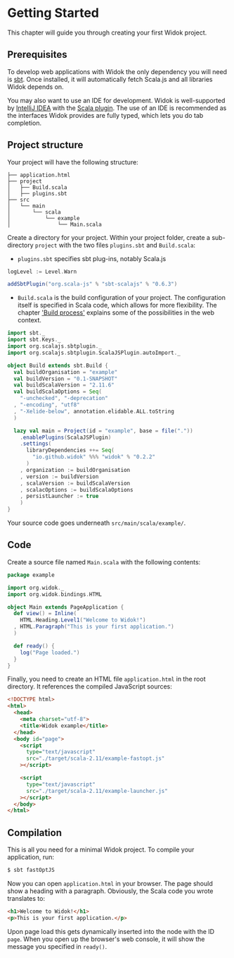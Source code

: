 # Getting Started
This chapter will guide you through creating your first Widok project.

## Prerequisites
To develop web applications with Widok the only dependency you will need is [sbt](http://www.scala-sbt.org/). Once installed, it will automatically fetch Scala.js and all libraries Widok depends on.

You may also want to use an IDE for development. Widok is well-supported by [IntelliJ IDEA](https://www.jetbrains.com/idea/) with the [Scala plugin](https://github.com/JetBrains/intellij-scala). The use of an IDE is recommended as the interfaces Widok provides are fully typed, which lets you do tab completion.

## Project structure
Your project will have the following structure:

```
├── application.html
├── project
│   ├── Build.scala
│   ├── plugins.sbt
├── src
│   └── main
│       └── scala
│           └── example
│               └── Main.scala
```

Create a directory for your project. Within your project folder, create a sub-directory ``project`` with the two files ``plugins.sbt`` and ``Build.scala``:

- ``plugins.sbt`` specifies sbt plug-ins, notably Scala.js

```scala
logLevel := Level.Warn

addSbtPlugin("org.scala-js" % "sbt-scalajs" % "0.6.3")
```

- ``Build.scala`` is the build configuration of your project. The configuration itself is specified in Scala code, which allows for more flexibility. The chapter ['Build process'](#build-process) explains some of the possibilities in the web context.

```scala
import sbt._
import sbt.Keys._
import org.scalajs.sbtplugin._
import org.scalajs.sbtplugin.ScalaJSPlugin.autoImport._

object Build extends sbt.Build {
  val buildOrganisation = "example"
  val buildVersion = "0.1-SNAPSHOT"
  val buildScalaVersion = "2.11.6"
  val buildScalaOptions = Seq(
    "-unchecked", "-deprecation"
  , "-encoding", "utf8"
  , "-Xelide-below", annotation.elidable.ALL.toString
  )

  lazy val main = Project(id = "example", base = file("."))
    .enablePlugins(ScalaJSPlugin)
    .settings(
      libraryDependencies ++= Seq(
        "io.github.widok" %%% "widok" % "0.2.2"
      )
    , organization := buildOrganisation
    , version := buildVersion
    , scalaVersion := buildScalaVersion
    , scalacOptions := buildScalaOptions
    , persistLauncher := true
    )
}
```

Your source code goes underneath ``src/main/scala/example/``.

## Code
Create a source file named ``Main.scala`` with the following contents:

```scala
package example

import org.widok._
import org.widok.bindings.HTML

object Main extends PageApplication {
  def view() = Inline(
    HTML.Heading.Level1("Welcome to Widok!")
  , HTML.Paragraph("This is your first application.")
  )

  def ready() {
    log("Page loaded.")
  }
}
```

Finally, you need to create an HTML file ``application.html`` in the root directory. It references the compiled JavaScript sources:

```html
<!DOCTYPE html>
<html>
  <head>
    <meta charset="utf-8">
    <title>Widok example</title>
  </head>
  <body id="page">
    <script
      type="text/javascript"
      src="./target/scala-2.11/example-fastopt.js"
    ></script>

    <script
      type="text/javascript"
      src="./target/scala-2.11/example-launcher.js"
    ></script>
  </body>
</html>
```

## Compilation
This is all you need for a minimal Widok project. To compile your application, run:

```bash
$ sbt fastOptJS
```

Now you can open ``application.html`` in your browser. The page should show a heading with a paragraph. Obviously, the Scala code you wrote translates to:

```html
<h1>Welcome to Widok!</h1>
<p>This is your first application.</p>
```

Upon page load this gets dynamically inserted into the node with the ID ``page``. When you open up the browser's web console, it will show the message you specified in ``ready()``.

